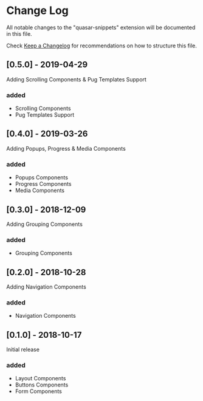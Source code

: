 # Change Log

All notable changes to the "quasar-snippets" extension will be documented in this file.

Check [Keep a Changelog](http://keepachangelog.com/) for recommendations on how to structure this file.

## [0.5.0] - 2019-04-29

Adding Scrolling Components & Pug Templates Support

### added

- Scrolling Components
- Pug Templates Support

## [0.4.0] - 2019-03-26

Adding Popups, Progress & Media Components

### added

- Popups Components
- Progress Components
- Media Components

## [0.3.0] - 2018-12-09

Adding Grouping Components

### added

- Grouping Components

## [0.2.0] - 2018-10-28

Adding Navigation Components

### added

- Navigation Components

## [0.1.0] - 2018-10-17

Initial release

### added

- Layout Components
- Buttons Components
- Form Components